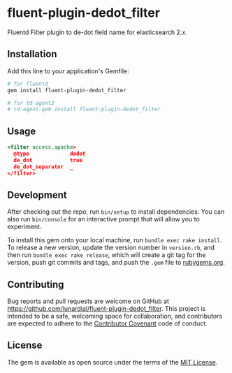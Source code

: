 # fluent-plugin-dedot_filter

Fluentd Filter plugin to de-dot field name for elasticsearch 2.x.

## Installation

Add this line to your application's Gemfile:

```bash
# for fluentd
gem install fluent-plugin-dedot_filter

# for td-agent2
# td-agent-gem install fluent-plugin-dedot_filter
```

## Usage

```xml
<filter access.apache>
  @type             dedot
  de_dot            true
  de_dot_separator  _
</filter>
```

## Development

After checking out the repo, run `bin/setup` to install dependencies. You can also run `bin/console` for an interactive prompt that will allow you to experiment.

To install this gem onto your local machine, run `bundle exec rake install`. To release a new version, update the version number in `version.rb`, and then run `bundle exec rake release`, which will create a git tag for the version, push git commits and tags, and push the `.gem` file to [rubygems.org](https://rubygems.org).

## Contributing

Bug reports and pull requests are welcome on GitHub at https://github.com/lunardial/fluent-plugin-dedot_filter. This project is intended to be a safe, welcoming space for collaboration, and contributors are expected to adhere to the [Contributor Covenant](http://contributor-covenant.org) code of conduct.


## License

The gem is available as open source under the terms of the [MIT License](http://opensource.org/licenses/MIT).

